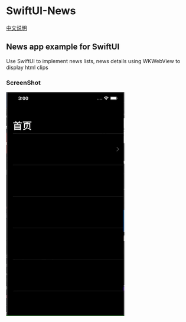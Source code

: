 # SwiftUI-News
  [中文说明](https://github.com/cheniOS/SwiftUI-News/blob/master/README_CN.md)
## News app example for  SwiftUI
   Use SwiftUI to implement news lists, news details using WKWebView to display html clips
### ScreenShot
![image](https://github.com/cheniOS/SwiftUI-News/blob/master/gif/balck.gif)
